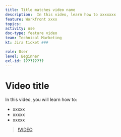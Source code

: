 ```yaml
---
title: Title matches video name
description:  In this video, learn how to xxxxxxx
feature: Workfront xxxx
topics: 
activity: use
doc-type: feature video
team: Technical Marketing
kt: Jira ticket ###

role: User
level: Beginner
exl-id: ?????????
---
```

# Video title

In this video, you will learn how to:
* xxxxx
* xxxxx
* xxxxx

>[!VIDEO](https://video.tv.adobe.com/v/MPC#/?quality=12)
